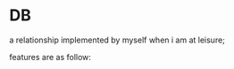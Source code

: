 DB
==


a  relationship  implemented  by   myself  when  i   am  at  leisure;

features  are  as  follow:
